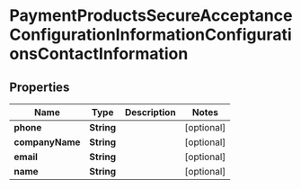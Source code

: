 
# PaymentProductsSecureAcceptanceConfigurationInformationConfigurationsContactInformation

## Properties
Name | Type | Description | Notes
------------ | ------------- | ------------- | -------------
**phone** | **String** |  |  [optional]
**companyName** | **String** |  |  [optional]
**email** | **String** |  |  [optional]
**name** | **String** |  |  [optional]



